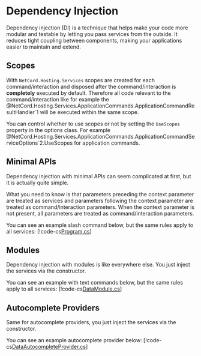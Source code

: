 # Dependency Injection

Dependency injection (DI) is a technique that helps make your code more modular and testable by letting you pass services from the outside. It reduces tight coupling between components, making your applications easier to maintain and extend.

## Scopes

With `NetCord.Hosting.Services` scopes are created for each command/interaction and disposed after the command/interaction is **completely** executed by default. Therefore all code relevant to the command/interaction like for example the @NetCord.Hosting.Services.ApplicationCommands.ApplicationCommandResultHandler`1 will be executed within the same scope.

You can control whether to use scopes or not by setting the `UseScopes` property in the options class. For example @NetCord.Hosting.Services.ApplicationCommands.ApplicationCommandServiceOptions`2.UseScopes for application commands.

## Minimal APIs

Dependency injection with minimal APIs can seem complicated at first, but it is actually quite simple.

What you need to know is that parameters preceding the context parameter are treated as services and parameters following the context parameter are treated as command/interaction parameters. When the context parameter is not present, all parameters are treated as command/interaction parameters.

You can see an example slash command below, but the same rules apply to all services:
[!code-cs[Program.cs](DependencyInjection/Program.cs#L27-L31)]

## Modules

Dependency injection with modules is like everywhere else. You just inject the services via the constructor.

You can see an example with text commands below, but the same rules apply to all services:
[!code-cs[DataModule.cs](DependencyInjection/DataModule.cs#l5-L9)]

## Autocomplete Providers

Same for autocomplete providers, you just inject the services via the constructor.

You can see an example autocomplete provider below:
[!code-cs[DataAutocompleteProvider.cs](DependencyInjection/DataAutocompleteProvider.cs#l7-L22)]